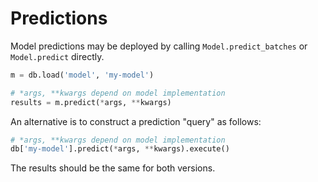 # Predictions

Model predictions may be deployed by calling `Model.predict_batches` or `Model.predict` directly.

```python
m = db.load('model', 'my-model')

# *args, **kwargs depend on model implementation
results = m.predict(*args, **kwargs)
```

An alternative is to construct a prediction "query" as follows:

```python
# *args, **kwargs depend on model implementation
db['my-model'].predict(*args, **kwargs).execute()
```

The results should be the same for both versions.
